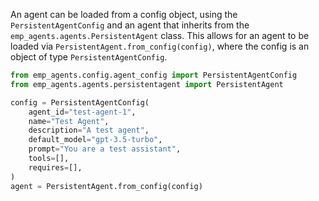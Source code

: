 An agent can be loaded from a config object, using the `PersistentAgentConfig` and an agent that inherits from the `emp_agents.agents.PersistentAgent` class.  This allows for an agent to be loaded via `PersistentAgent.from_config(config)`, where the config is an object of type `PersistentAgentConfig`.


```python
from emp_agents.config.agent_config import PersistentAgentConfig
from emp_agents.agents.persistentagent import PersistentAgent

config = PersistentAgentConfig(
    agent_id="test-agent-1",
    name="Test Agent",
    description="A test agent",
    default_model="gpt-3.5-turbo",
    prompt="You are a test assistant",
    tools=[],
    requires=[],
)
agent = PersistentAgent.from_config(config)
```
